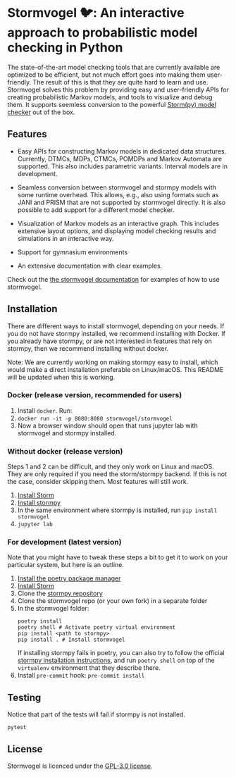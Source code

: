 # Stormvogel 🐦: An interactive approach to probabilistic model checking in Python

The state-of-the-art model checking tools that are currently available are optimized to be efficient, but not much effort goes into making them user-friendly. The result of this is that they are quite hard to learn and use. Stormvogel solves this problem by providing easy and user-friendly APIs for creating probabilistic Markov models, and tools to visualize and debug them. It supports seemless conversion to the powerful [Storm(py) model checker](https://moves-rwth.github.io/stormpy/#stormpy-api-reference) out of the box.

## Features
* Easy APIs for constructing Markov models in dedicated data structures. Currently, DTMCs, MDPs, CTMCs, POMDPs and Markov Automata are supported. This also includes parametric variants. Interval models are in development.

* Seamless conversion between stormvogel and stormpy models with some runtime overhead. This allows, e.g., also using formats such as JANI and PRISM that are not supported by stormvogel directly. It is also possible to add support for a different model checker.

* Visualization of Markov models as an interactive graph. This includes extensive layout options, and displaying model checking results and simulations in an interactive way.
* Support for gymnasium environments
* An extensive documentation with clear examples.

Check out the [the stormvogel documentation](https://moves-rwth.github.io/stormvogel/) for examples of how to use stormvogel.

## Installation

There are different ways to install stormvogel, depending on your needs. If you do not have stormpy installed, we recommend installing with Docker. If you already have stormpy, or are not interested in features that rely on stormpy, then we recommend installing without docker.

Note: We are currently working on making stormpy easy to install, which would make a direct installation preferable on Linux/macOS. This README will be updated when this is working.

### Docker (release version, recommended for users)

1. Install `docker`. Run:
2. `docker run -it -p 8080:8080 stormvogel/stormvogel`
3. Now a browser window should open that runs jupyter lab with stormvogel and stormpy installed.

### Without docker (release version)
Steps 1 and 2 can be difficult, and they only work on Linux and macOS. They are only required if you need the storm/stormpy backend. If this is not the case, consider skipping them. Most features will still work.

1. [Install Storm](https://www.stormchecker.org/getting-started.html)
2. [Install stormpy](https://moves-rwth.github.io/stormpy/installation.html)
3. In the same environment where stormpy is installed, run `pip install stormvogel`
4. `jupyter lab`

### For development (latest version)
Note that you might have to tweak these steps a bit to get it to work on your particular system, but here is an outline.

1. [Install the poetry package manager](https://python-poetry.org/docs/#installing-with-pipx)
2. [Install Storm](https://www.stormchecker.org/getting-started.html)
3. Clone the [stormpy repository](https://github.com/moves-rwth/stormpy)
4. Clone the stormvogel repo (or your own fork) in a separate folder
5. In the stormvogel folder:
    ```
    poetry install
    poetry shell # Activate poetry virtual environment
    pip install <path to stormpy>
    pip install . # Install stormvogel
    ```
    If installing stormpy fails in poetry, you can also try to follow the official [stormpy installation instructions](https://moves-rwth.github.io/stormpy/installation.html), and run `poetry shell` on top of the `virtualenv` environment that they describe there.
6. Install `pre-commit` hook: `pre-commit install`

## Testing
Notice that part of the tests will fail if stormpy is not installed.
```
pytest
```
## License
Stormvogel is licenced under the [GPL-3.0 license](https://github.com/moves-rwth/stormvogel?tab=GPL-3.0-1-ov-file).
